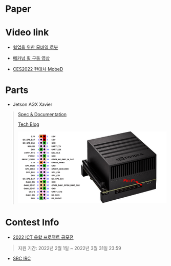 # Paper

# Video link
- [협업을 위한 모바일 로봇](https://www.youtube.com/watch?v=IeyBXzikhD0)

- [메카넘 휠 구동 영상](https://www.youtube.com/watch?v=_tmiu1wpp_E)

- [CES2022 현대차 MobeD](https://www.youtube.com/watch?v=KeVDFvYofks)

# Parts
- Jetson AGX Xavier
> [Spec & Documentation](https://developer.nvidia.com/embedded/jetson-agx-xavier-developer-kit)
>
> [Tech Blog](https://developer.nvidia.com/blog/nvidia-jetson-agx-xavier-32-teraops-ai-robotics/?ncid=so-fac-mdjngxxrmllhml-69163)
>
> ![xavier_pin](images/xavier_pin.png)
>

# Contest Info
- [2022 ICT 융합 프로젝트 공모전](https://allforyoung.com/posts/12990/)
> 지원 기간: 2022년 2월 1일 ~ 2022년 3월 31일 23:59

- [SRC IRC](http://www.seoultechrobot.com/index.php)





